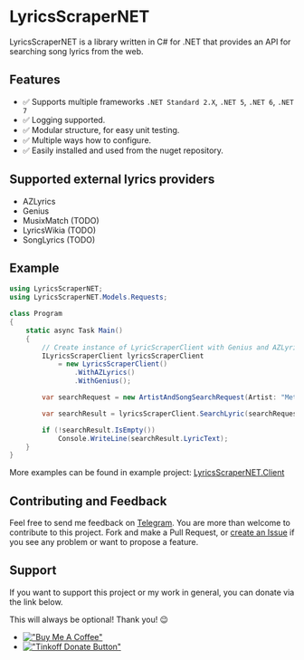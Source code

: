 # LyricsScraperNET

LyricsScraperNET is a library written in C# for .NET that provides an API for searching song lyrics from the web. 

## Features

* ✅ Supports multiple frameworks `.NET Standard 2.X`, `.NET 5`, `.NET 6`, `.NET 7`
* ✅ Logging supported.
* ✅ Modular structure, for easy unit testing.
* ✅ Multiple ways how to configure.
* ✅ Easily installed and used from the nuget repository.

## Supported external lyrics providers

- AZLyrics
- Genius
- MusixMatch (TODO)
- LyricsWikia (TODO)
- SongLyrics (TODO)

## Example

```csharp
using LyricsScraperNET;
using LyricsScraperNET.Models.Requests;

class Program
{
    static async Task Main()
    {
        // Create instance of LyricScraperClient with Genius and AZLyrics providers
        ILyricsScraperClient lyricsScraperClient 
            = new LyricsScraperClient()
                .WithAZLyrics()
                .WithGenius();

        var searchRequest = new ArtistAndSongSearchRequest(Artist: "Metallica", Song: "Nothing Else Matters");

        var searchResult = lyricsScraperClient.SearchLyric(searchRequest);

        if (!searchResult.IsEmpty())
            Console.WriteLine(searchResult.LyricText);
    }
}
```
More examples can be found in example project: [LyricsScraperNET.Client](LyricsScraperNET.Client/Program.cs)

## Contributing and Feedback

Feel free to send me feedback on [Telegram](https://t.me/skuill).
You are more than welcome to contribute to this project. Fork and make a Pull Request, or [create an Issue](https://github.com/skuill/LyricScraperNET/issues/new) if you see any problem or want to propose a feature.

## Support
If you want to support this project or my work in general, you can donate via the link below. 

This will always be optional! Thank you! 😉

 * [!["Buy Me A Coffee"](https://www.buymeacoffee.com/assets/img/custom_images/orange_img.png)](https://www.buymeacoffee.com/skuill)
 * [!["Tinkoff Donate Button"](https://www.paypalobjects.com/en_US/i/btn/btn_donateCC_LG.gif)](https://www.tinkoff.ru/cf/3MNYeRds3s)
